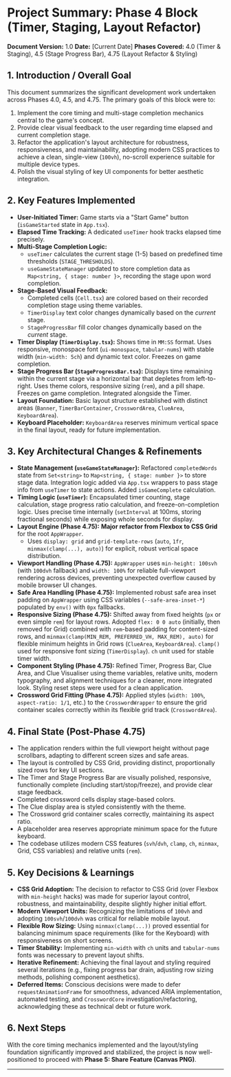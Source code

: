 # Project Summary: Phase 4 Block (Timer, Staging, Layout Refactor)

**Document Version:** 1.0
**Date:** [Current Date]
**Phases Covered:** 4.0 (Timer & Staging), 4.5 (Stage Progress Bar), 4.75 (Layout Refactor & Styling)

## 1. Introduction / Overall Goal

This document summarizes the significant development work undertaken across Phases 4.0, 4.5, and 4.75. The primary goals of this block were to:

1.  Implement the core timing and multi-stage completion mechanics central to the game's concept.
2.  Provide clear visual feedback to the user regarding time elapsed and current completion stage.
3.  Refactor the application's layout architecture for robustness, responsiveness, and maintainability, adopting modern CSS practices to achieve a clean, single-view (`100vh`), no-scroll experience suitable for multiple device types.
4.  Polish the visual styling of key UI components for better aesthetic integration.

## 2. Key Features Implemented

*   **User-Initiated Timer:** Game starts via a "Start Game" button (`isGameStarted` state in `App.tsx`).
*   **Elapsed Time Tracking:** A dedicated `useTimer` hook tracks elapsed time precisely.
*   **Multi-Stage Completion Logic:**
    *   `useTimer` calculates the current stage (1-5) based on predefined time thresholds (`STAGE_THRESHOLDS`).
    *   `useGameStateManager` updated to store completion data as `Map<string, { stage: number }>`, recording the stage upon word completion.
*   **Stage-Based Visual Feedback:**
    *   Completed cells (`Cell.tsx`) are colored based on their recorded completion stage using theme variables.
    *   `TimerDisplay` text color changes dynamically based on the *current* stage.
    *   `StageProgressBar` fill color changes dynamically based on the *current* stage.
*   **Timer Display (`TimerDisplay.tsx`):** Shows time in `MM:SS` format. Uses responsive, monospace font (`ui-monospace`, `tabular-nums`) with stable width (`min-width: 5ch`) and dynamic text color. Freezes on game completion.
*   **Stage Progress Bar (`StageProgressBar.tsx`):** Displays time remaining within the current stage via a horizontal bar that depletes from left-to-right. Uses theme colors, responsive sizing (`rem`), and a pill shape. Freezes on game completion. Integrated alongside the Timer.
*   **Layout Foundation:** Basic layout structure established with distinct areas (`Banner`, `TimerBarContainer`, `CrosswordArea`, `ClueArea`, `KeyboardArea`).
*   **Keyboard Placeholder:** `KeyboardArea` reserves minimum vertical space in the final layout, ready for future implementation.

## 3. Key Architectural Changes & Refinements

*   **State Management (`useGameStateManager`):** Refactored `completedWords` state from `Set<string>` to `Map<string, { stage: number }>` to store stage data. Integration logic added via `App.tsx` wrappers to pass stage info from `useTimer` to state actions. Added `isGameComplete` calculation.
*   **Timing Logic (`useTimer`):** Encapsulated timer counting, stage calculation, stage progress ratio calculation, and freeze-on-completion logic. Uses precise time internally (`setInterval` at 100ms, storing fractional seconds) while exposing whole seconds for display.
*   **Layout Engine (Phase 4.75):** **Major refactor from Flexbox to CSS Grid** for the root `AppWrapper`.
    *   Uses `display: grid` and `grid-template-rows` (`auto`, `1fr`, `minmax(clamp(...), auto)`) for explicit, robust vertical space distribution.
*   **Viewport Handling (Phase 4.75):** `AppWrapper` uses `min-height: 100svh` (with `100dvh` fallback) and `width: 100%` for reliable full-viewport rendering across devices, preventing unexpected overflow caused by mobile browser UI changes.
*   **Safe Area Handling (Phase 4.75):** Implemented robust safe area inset padding on `AppWrapper` using CSS variables (`--safe-area-inset-*`) populated by `env()` with `0px` fallbacks.
*   **Responsive Sizing (Phase 4.75):** Shifted away from fixed heights (`px` or even simple `rem`) for layout rows. Adopted `flex: 0 0 auto` (initially, then removed for Grid) combined with `rem`-based padding for content-sized rows, and `minmax(clamp(MIN_REM, PREFERRED_VH, MAX_REM), auto)` for flexible minimum heights in Grid rows (`ClueArea`, `KeyboardArea`). `clamp()` used for responsive font sizing (`TimerDisplay`). `ch` unit used for stable timer width.
*   **Component Styling (Phase 4.75):** Refined Timer, Progress Bar, Clue Area, and Clue Visualiser using theme variables, relative units, modern typography, and alignment techniques for a cleaner, more integrated look. Styling reset steps were used for a clean application.
*   **Crossword Grid Fitting (Phase 4.75):** Applied styles (`width: 100%`, `aspect-ratio: 1/1`, etc.) to the `CrosswordWrapper` to ensure the grid container scales correctly within its flexible grid track (`CrosswordArea`).

## 4. Final State (Post-Phase 4.75)

*   The application renders within the full viewport height without page scrollbars, adapting to different screen sizes and safe areas.
*   The layout is controlled by CSS Grid, providing distinct, proportionally sized rows for key UI sections.
*   The Timer and Stage Progress Bar are visually polished, responsive, functionally complete (including start/stop/freeze), and provide clear stage feedback.
*   Completed crossword cells display stage-based colors.
*   The Clue display area is styled consistently with the theme.
*   The Crossword grid container scales correctly, maintaining its aspect ratio.
*   A placeholder area reserves appropriate minimum space for the future keyboard.
*   The codebase utilizes modern CSS features (`svh`/`dvh`, `clamp`, `ch`, `minmax`, Grid, CSS variables) and relative units (`rem`).

## 5. Key Decisions & Learnings

*   **CSS Grid Adoption:** The decision to refactor to CSS Grid (over Flexbox with `min-height` hacks) was made for superior layout control, robustness, and maintainability, despite slightly higher initial effort.
*   **Modern Viewport Units:** Recognizing the limitations of `100vh` and adopting `100svh`/`100dvh` was critical for reliable mobile layout.
*   **Flexible Row Sizing:** Using `minmax(clamp(...))` proved essential for balancing minimum space requirements (like for the Keyboard) with responsiveness on short screens.
*   **Timer Stability:** Implementing `min-width` with `ch` units and `tabular-nums` fonts was necessary to prevent layout shifts.
*   **Iterative Refinement:** Achieving the final layout and styling required several iterations (e.g., fixing progress bar drain, adjusting row sizing methods, polishing component aesthetics).
*   **Deferred Items:** Conscious decisions were made to defer `requestAnimationFrame` for smoothness, advanced ARIA implementation, automated testing, and `CrosswordCore` investigation/refactoring, acknowledging these as technical debt or future work.

## 6. Next Steps

With the core timing mechanics implemented and the layout/styling foundation significantly improved and stabilized, the project is now well-positioned to proceed with **Phase 5: Share Feature (Canvas PNG)**.

---
